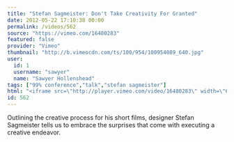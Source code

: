 ```yaml
---
title: "Stefan Sagmeister: Don't Take Creativity For Granted"
date: 2012-05-22 17:10:38 00:00
permalink: /videos/562
source: "https://vimeo.com/16480283"
featured: false
provider: "Vimeo"
thumbnail: "http://b.vimeocdn.com/ts/100/954/100954089_640.jpg"
user:
  id: 1
  username: "sawyer"
  name: "Sawyer Hollenshead"
tags: ["99% conference","talk","stefan sagmeister"]
html: "<iframe src=\"http://player.vimeo.com/video/16480283\" width=\"640\" height=\"480\" frameborder=\"0\" webkitallowfullscreen mozallowfullscreen allowfullscreen></iframe>"
id: 562
---
```


Outlining the creative process for his short films, designer Stefan Sagmeister tells us to embrace the surprises that come with executing a creative endeavor.